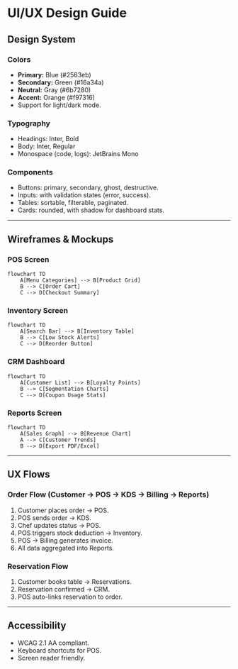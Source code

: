 # UI/UX Design Guide

## Design System

### Colors
- **Primary:** Blue (#2563eb)
- **Secondary:** Green (#16a34a)
- **Neutral:** Gray (#6b7280)
- **Accent:** Orange (#f97316)
- Support for light/dark mode.

### Typography
- Headings: Inter, Bold
- Body: Inter, Regular
- Monospace (code, logs): JetBrains Mono

### Components
- Buttons: primary, secondary, ghost, destructive.
- Inputs: with validation states (error, success).
- Tables: sortable, filterable, paginated.
- Cards: rounded, with shadow for dashboard stats.

---

## Wireframes & Mockups

### POS Screen
```mermaid
flowchart TD
    A[Menu Categories] --> B[Product Grid]
    B --> C[Order Cart]
    C --> D[Checkout Summary]
```

### Inventory Screen
```mermaid
flowchart TD
    A[Search Bar] --> B[Inventory Table]
    B --> C[Low Stock Alerts]
    C --> D[Reorder Button]
```

### CRM Dashboard
```mermaid
flowchart TD
    A[Customer List] --> B[Loyalty Points]
    B --> C[Segmentation Charts]
    C --> D[Coupon Usage Stats]
```

### Reports Screen
```mermaid
flowchart TD
    A[Sales Graph] --> B[Revenue Chart]
    A --> C[Customer Trends]
    B --> D[Export PDF/Excel]
```

---

## UX Flows

### Order Flow (Customer → POS → KDS → Billing → Reports)
1. Customer places order → POS.
2. POS sends order → KDS.
3. Chef updates status → POS.
4. POS triggers stock deduction → Inventory.
5. POS → Billing generates invoice.
6. All data aggregated into Reports.

### Reservation Flow
1. Customer books table → Reservations.
2. Reservation confirmed → CRM.
3. POS auto-links reservation to order.

---

## Accessibility
- WCAG 2.1 AA compliant.
- Keyboard shortcuts for POS.
- Screen reader friendly.

